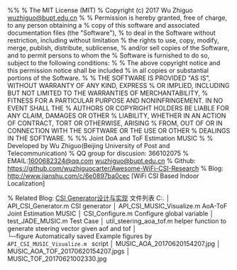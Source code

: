 %%
% The MIT License (MIT)
% Copyright (c) 2017 Wu Zhiguo <wuzhiguo@bupt.edu.cn>
% 
% Permission is hereby granted, free of charge, to any person obtaining a 
% copy of this software and associated documentation files (the "Software"), 
% to deal in the Software without restriction, including without limitation 
% the rights to use, copy, modify, merge, publish, distribute, sublicense, 
% and/or sell copies of the Software, and to permit persons to whom the 
% Software is furnished to do so, subject to the following conditions:
% 
% The above copyright notice and this permission notice shall be included 
% in all copies or substantial portions of the Software.
% 
% THE SOFTWARE IS PROVIDED "AS IS", WITHOUT WARRANTY OF ANY KIND, EXPRESS 
% OR IMPLIED, INCLUDING BUT NOT LIMITED TO THE WARRANTIES OF MERCHANTABILITY, 
% FITNESS FOR A PARTICULAR PURPOSE AND NONINFRINGEMENT. IN NO EVENT SHALL THE 
% AUTHORS OR COPYRIGHT HOLDERS BE LIABLE FOR ANY CLAIM, DAMAGES OR OTHER 
% LIABILITY, WHETHER IN AN ACTION OF CONTRACT, TORT OR OTHERWISE, ARISING 
% FROM, OUT OF OR IN CONNECTION WITH THE SOFTWARE OR THE USE OR OTHER 
% DEALINGS IN THE SOFTWARE.
%
%% Joint DoA and ToF Estimation MUSIC
% 
% Developed by Wu Zhiguo(Beijing University of Post and Telecommunication)
% QQ group for discusion: 366102075
% EMAIL:1600682324@qq.com wuzhiguo@bupt.edu.cn
% Github: https://github.com/wuzhiguocarter/Awesome-WiFi-CSI-Research
% Blog: http://www.jianshu.com/c/6e0897ba0cec [WiFi CSI Based Indoor Localization]

% Related Blog: [CSI Generator设计与实现](http://www.jianshu.com/c/6e0897ba0cec)
文件列表
C:.
│  API_CSI_Generator.m                 CSI generator
│  API_CSI_MUSIC_Visualize.m           AoA-ToF Joint Estimation MUSIC
│  CSI_Configure.m                     Configure global variable
│  test_JADE_MUSIC.m                   Test Case
│  util_steering_aoa_tof.m             helper function to generate steering vector given aof and tof
│  
└─figure                               Automatically saved Example figures by ```API_CSI_MUSIC_Visualize.m ``` script
    │  MUSIC_AOA_20170620154207.jpg
    │  MUSIC_AOA_TOF_20170620154207.jpgs
    │  MUSIC_TOF_20170621002330.jpg
